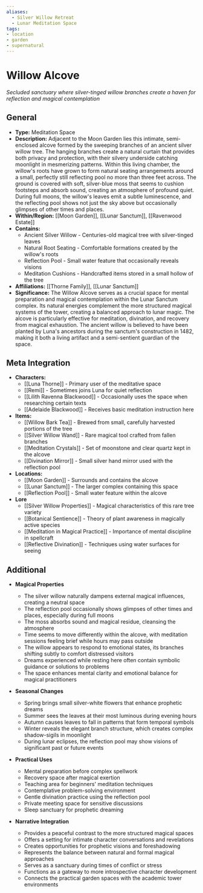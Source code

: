 ```yaml
---
aliases:
  - Silver Willow Retreat
  - Lunar Meditation Space
tags: 
- location
- garden
- supernatural
---
```

# Willow Alcove
*Secluded sanctuary where silver-tinged willow branches create a haven for reflection and magical contemplation*

## General

- **Type:** Meditation Space
- **Description:** Adjacent to the Moon Garden lies this intimate, semi-enclosed alcove formed by the sweeping branches of an ancient silver willow tree. The hanging branches create a natural curtain that provides both privacy and protection, with their silvery underside catching moonlight in mesmerizing patterns. Within this living chamber, the willow's roots have grown to form natural seating arrangements around a small, perfectly still reflecting pool no more than three feet across. The ground is covered with soft, silver-blue moss that seems to cushion footsteps and absorb sound, creating an atmosphere of profound quiet. During full moons, the willow's leaves emit a subtle luminescence, and the reflecting pool shows not just the sky above but occasionally glimpses of other times and places.
- **Within/Region:** [[Moon Garden]], [[Lunar Sanctum]], [[Ravenwood Estate]]
- **Contains:** 
	- Ancient Silver Willow - Centuries-old magical tree with silver-tinged leaves
	- Natural Root Seating - Comfortable formations created by the willow's roots
	- Reflection Pool - Small water feature that occasionally reveals visions
	- Meditation Cushions - Handcrafted items stored in a small hollow of the tree
- **Affiliations:** [[Thorne Family]], [[Lunar Sanctum]]
- **Significance:** The Willow Alcove serves as a crucial space for mental preparation and magical contemplation within the Lunar Sanctum complex. Its natural energies complement the more structured magical systems of the tower, creating a balanced approach to lunar magic. The alcove is particularly effective for meditation, divination, and recovery from magical exhaustion. The ancient willow is believed to have been planted by Luna's ancestors during the sanctum's construction in 1482, making it both a living artifact and a semi-sentient guardian of the space.

## Meta Integration

- **Characters:**
	- [[Luna Thorne]] - Primary user of the meditative space
	- [[Remi]] - Sometimes joins Luna for quiet reflection
	- [[Lilith Ravenna Blackwood]] - Occasionally uses the space when researching certain texts
	- [[Adelaide Blackwood]] - Receives basic meditation instruction here
- **Items:**
	- [[Willow Bark Tea]] - Brewed from small, carefully harvested portions of the tree
	- [[Silver Willow Wand]] - Rare magical tool crafted from fallen branches
	- [[Meditation Crystals]] - Set of moonstone and clear quartz kept in the alcove
	- [[Divination Mirror]] - Small silver hand mirror used with the reflection pool
- **Locations:** 
	- [[Moon Garden]] - Surrounds and contains the alcove
	- [[Lunar Sanctum]] - The larger complex containing this space
	- [[Reflection Pool]] - Small water feature within the alcove
- **Lore**
	- [[Silver Willow Properties]] - Magical characteristics of this rare tree variety
	- [[Botanical Sentience]] - Theory of plant awareness in magically active species
	- [[Meditation in Magical Practice]] - Importance of mental discipline in spellcraft
	- [[Reflective Divination]] - Techniques using water surfaces for seeing

## Additional

- **Magical Properties**
	- The silver willow naturally dampens external magical influences, creating a neutral space
	- The reflection pool occasionally shows glimpses of other times and places, especially during full moons
	- The moss absorbs sound and magical residue, cleansing the atmosphere
	- Time seems to move differently within the alcove, with meditation sessions feeling brief while hours may pass outside
	- The willow appears to respond to emotional states, its branches shifting subtly to comfort distressed visitors
	- Dreams experienced while resting here often contain symbolic guidance or solutions to problems
	- The space enhances mental clarity and emotional balance for magical practitioners

- **Seasonal Changes**
	- Spring brings small silver-white flowers that enhance prophetic dreams
	- Summer sees the leaves at their most luminous during evening hours
	- Autumn causes leaves to fall in patterns that form temporal symbols
	- Winter reveals the elegant branch structure, which creates complex shadow-sigils in moonlight
	- During lunar eclipses, the reflection pool may show visions of significant past or future events

- **Practical Uses**
	- Mental preparation before complex spellwork
	- Recovery space after magical exertion
	- Teaching area for beginners' meditation techniques
	- Contemplative problem-solving environment
	- Gentle divination practice using the reflection pool
	- Private meeting space for sensitive discussions
	- Sleep sanctuary for prophetic dreaming

- **Narrative Integration**
	- Provides a peaceful contrast to the more structured magical spaces
	- Offers a setting for intimate character conversations and revelations
	- Creates opportunities for prophetic visions and foreshadowing
	- Represents the balance between natural and formal magical approaches
	- Serves as a sanctuary during times of conflict or stress
	- Functions as a gateway to more introspective character development
	- Connects the practical garden spaces with the academic tower environments